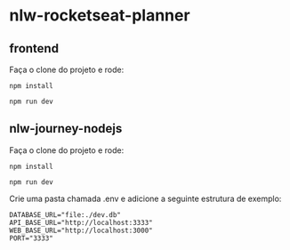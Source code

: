 ﻿# nlw-rocketseat-planner

## frontend

Faça o clone do projeto e rode:

```
npm install

npm run dev
```

## nlw-journey-nodejs

Faça o clone do projeto e rode:

```
npm install

npm run dev
```

Crie uma pasta chamada .env e adicione a seguinte estrutura de exemplo:

```
DATABASE_URL="file:./dev.db"
API_BASE_URL="http://localhost:3333"
WEB_BASE_URL="http://localhost:3000"
PORT="3333"
```
